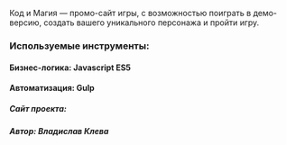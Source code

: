 Код и Магия — промо-сайт игры, с возможностью поиграть в демо-версию, создать вашего уникального персонажа и пройти игру.

### Используемые инструменты:
#### Бизнес-логика: Javascript ES5
#### Автоматизация: Gulp

##### Сайт проекта:

##### Автор: Владислав Клева

